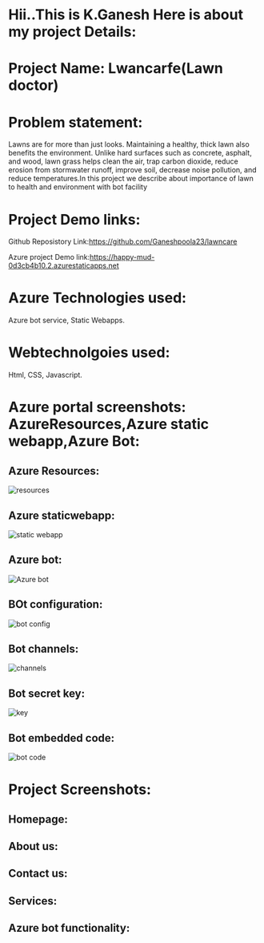 # Hii..This is K.Ganesh Here is about my project Details:

# Project Name: Lwancarfe(Lawn doctor)

# Problem statement:
Lawns are for more than just looks. Maintaining a healthy, thick lawn also benefits the environment. Unlike hard surfaces such as concrete, asphalt, and wood, lawn grass helps clean the air, trap carbon dioxide, reduce erosion from stormwater runoff, improve soil, decrease noise pollution, and reduce temperatures.In this project we describe about importance of lawn to health and environment with bot facility

# Project Demo links:
Github Reposistory Link:https://github.com/Ganeshpoola23/lawncare

Azure project Demo link:https://happy-mud-0d3cb4b10.2.azurestaticapps.net

# Azure Technologies used:
Azure bot service,
Static Webapps.

# Webtechnolgoies used:
Html,
CSS,
Javascript.

# Azure portal screenshots: AzureResources,Azure static webapp,Azure Bot:
## Azure Resources:
![resources](https://user-images.githubusercontent.com/121093146/210039066-79e8d692-671a-4654-9e82-06c4edf21c83.png)

## Azure staticwebapp:
![static webapp](https://user-images.githubusercontent.com/121093146/210039086-c7138f8b-6a34-438a-9e82-84ee2930bba1.png)

## Azure bot:
![Azure bot](https://user-images.githubusercontent.com/121093146/210039116-9594e842-9f92-43b7-882f-85e6f3f3de3a.png)

## BOt configuration:
![bot config](https://user-images.githubusercontent.com/121093146/210039120-d387837e-f506-4830-9aa7-bd2234d80ec9.png)

## Bot channels:
![channels](https://user-images.githubusercontent.com/121093146/210039130-23e6b343-7bfc-42a4-8df0-19b555bd9e54.png)

## Bot secret key:
![key](https://user-images.githubusercontent.com/121093146/210039142-59b14fd0-9850-466c-9b7d-d3498556c358.png)

## Bot embedded code:
![bot code](https://user-images.githubusercontent.com/121093146/210039153-e5aca98b-66be-4298-9e17-d1a4eb6a34b6.png)

# Project Screenshots:

## Homepage:

## About us:

## Contact us:

## Services:

## Azure bot functionality:





